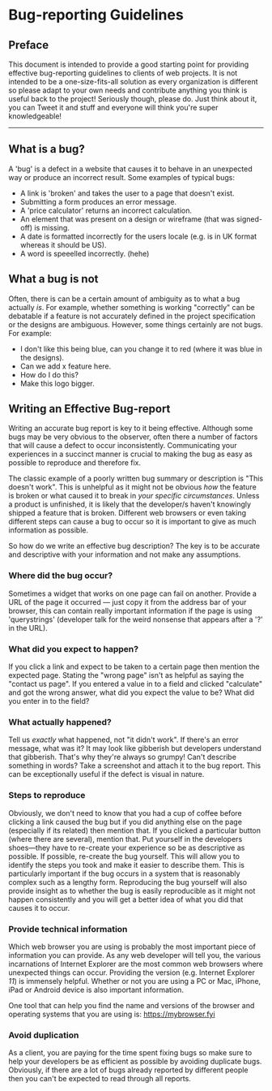 # Bug-reporting Guidelines

## Preface

This document is intended to provide a good starting point for providing effective bug-reporting guidelines to clients of web projects. It is not intended to be a one-size-fits-all solution as every organization is different so please adapt to your own needs and contribute anything you think is useful back to the project! Seriously though, please do. Just think about it, you can Tweet it and stuff and everyone will think you're super knowledgeable!

---

## What is a bug?

A 'bug' is a defect in a website that causes it to behave in an unexpected way or produce an incorrect result. Some examples of typical bugs:

- A link is 'broken' and takes the user to a page that doesn't exist.
- Submitting a form produces an error message.
- A 'price calculator' returns an incorrect calculation.
- An element that was present on a design or wireframe (that was signed-off) is missing.
- A date is formatted incorrectly for the users locale (e.g. is in UK format whereas it should be US).
- A word is speeelled incorrectly. (hehe)

## What a bug is not

Often, there is can be a certain amount of ambiguity as to what a bug actually _is_. For example, whether something is working "correctly" can be debatable if a feature is not accurately defined in the project specification or the designs are ambiguous. However, some things certainly are not bugs. For example:

- I don't like this being blue, can you change it to red (where it was blue in the designs).
- Can we add x feature here.
- How do I do this?
- Make this logo bigger.

## Writing an Effective Bug-report

Writing an accurate bug report is key to it being effective. Although some bugs may be very obvious to the observer, often there a number of factors that will cause a defect to occur inconsistently. Communicating your experiences in a succinct manner is crucial to making the bug as easy as possible to reproduce and therefore fix.

The classic example of a poorly written bug summary or description is "This doesn't work". This is unhelpful as it might not be obvious _how_ the feature is broken or what caused it to break in _your specific circumstances_. Unless a product is unfinished, it is likely that the developer/s haven't knowingly shipped a feature that is broken. Different web browsers or even taking different steps can cause a bug to occur so it is important to give as much information as possible.

So how do we write an effective bug description? The key is to be accurate and descriptive with your information and not make any assumptions.

### Where did the bug occur?

Sometimes a widget that works on one page can fail on another. Provide a URL of the page it occurred — just copy it from the address bar of your browser, this can contain really important information if the page is using 'querystrings' (developer talk for the weird nonsense that appears after a '?' in the URL).

### What did you expect to happen?

If you click a link and expect to be taken to a certain page then mention the expected page. Stating the "wrong page" isn't as helpful as saying the "contact us page". If you entered a value in to a field and clicked "calculate" and got the wrong answer, what did you expect the value to be? What did you enter in to the field?

### What actually happened?

Tell us _exactly_ what happened, not "it didn't work". If there's an error message, what was it? It may look like gibberish but developers understand that gibberish. That's why they're always so grumpy! Can't describe something in words? Take a screenshot and attach it to the bug report. This can be exceptionally useful if the defect is visual in nature.

### Steps to reproduce

Obviously, we don't need to know that you had a cup of coffee before clicking a link caused the bug but if you did anything else on the page (especially if its related) then mention that. If you clicked a particular button (where there are several), mention that. Put yourself in the developers shoes—they have to re-create your experience so be as descriptive as possible. If possible, re-create the bug yourself. This will allow you to identify the steps you took and make it easier to describe them. This is particularly important if the bug occurs in a system that is reasonably complex such as a lengthy form. Reproducing the bug yourself will also provide insight as to whether the bug is easily reproducible as it might not happen consistently and you will get a better idea of what you did that causes it to occur.

### Provide technical information

Which web browser you are using is probably the most important piece of information you can provide. As any web developer will tell you, the various incarnations of Internet Explorer are the most common web browsers where unexpected things can occur. Providing the version (e.g. Internet Explorer _11_) is immensely helpful. Whether or not you are using a PC or Mac, iPhone, iPad or Android device is also important information.

One tool that can help you find the name and versions of the browser and operating systems that you are using is: https://mybrowser.fyi

### Avoid duplication

As a client, you are paying for the time spent fixing bugs so make sure to help your developers be as efficient as possible by avoiding duplicate bugs. Obviously, if there are a lot of bugs already reported by different people then you can't be expected to read through all reports.

